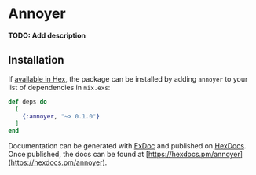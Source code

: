 # Annoyer

**TODO: Add description**

## Installation

If [available in Hex](https://hex.pm/docs/publish), the package can be installed
by adding `annoyer` to your list of dependencies in `mix.exs`:

```elixir
def deps do
  [
    {:annoyer, "~> 0.1.0"}
  ]
end
```

Documentation can be generated with [ExDoc](https://github.com/elixir-lang/ex_doc)
and published on [HexDocs](https://hexdocs.pm). Once published, the docs can
be found at [https://hexdocs.pm/annoyer](https://hexdocs.pm/annoyer).

